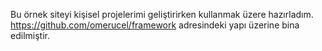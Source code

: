 Bu örnek siteyi kişisel projelerimi geliştirirken kullanmak üzere hazırladım. https://github.com/omerucel/framework
adresindeki yapı üzerine bina edilmiştir.